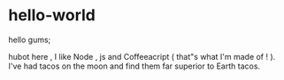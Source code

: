 # hello-world

hello gums;

hubot here , I like Node , js and Coffeeacript ( that"s what I'm made of ! ).
I've had tacos on the moon and find them far superior to Earth tacos.

